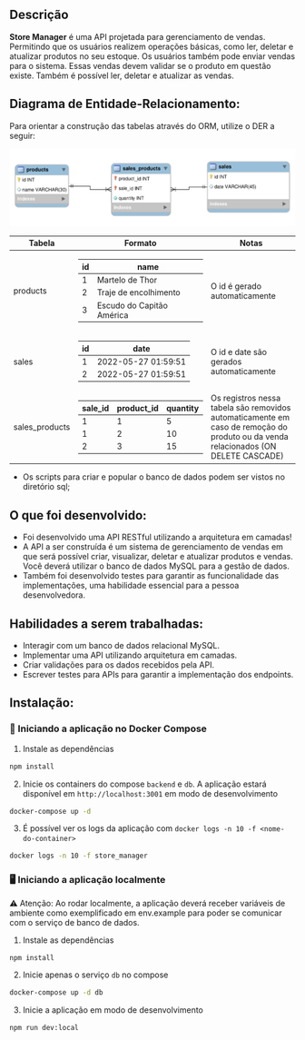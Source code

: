 ## Descrição

<strong>Store Manager</strong> é uma API projetada para gerenciamento de vendas. Permitindo que os usuários realizem operações básicas, como ler, deletar e atualizar produtos no seu estoque. Os usuários também pode enviar vendas para o sistema. Essas vendas devem validar se o produto em questão existe. Também é possível ler, deletar e atualizar as vendas.

## Diagrama de Entidade-Relacionamento:

Para orientar a construção das tabelas através do ORM, utilize o DER a seguir:

 ![Diagrama de Entidade do Blogs-API](./store_manager_database.png)
 
 <table>
  <thead>
   <tr>
    <th>Tabela</th>
    <th>Formato</th>
    <th>Notas</th>
   </tr>
  </thead>
  <tbody>
   <tr>
    <td>products</td>
    <td>
     <table>
      <thead>
       <tr>
        <th>id</th>
        <th>name</th>
       </tr>
      </thead>
      <tbody>
       <tr>
        <td>1</td>
        <td>Martelo de Thor</td>
       </tr>
       <tr>
        <td>2</td>
        <td>Traje de encolhimento</td>
       </tr>
       <tr>
        <td>3</td>
        <td>Escudo do Capitão América</td>
       </tr>
      </tbody>
     </table>
    </td>
    <td>O id é gerado automaticamente</td>
   </tr>
   <tr>
    <td>sales</td>
    <td>
     <table>
      <thead>
       <tr>
        <th>id</th>
        <th>date</th>
       </tr>
      </thead>
      <tbody>
       <tr>
        <td>1</td>
        <td>2022-05-27 01:59:51</td>
       </tr>
       <tr>
        <td>2</td>
        <td>2022-05-27 01:59:51</td>
       </tr>       
      </tbody>
     </table>
    </td>
    <td>O id e date são gerados automaticamente</td>
   </tr>
   <tr>
    <td>sales_products</td>
    <td>
     <table>
      <thead>
       <tr>
        <th>sale_id</th>
        <th>product_id</th>
        <th>quantity</th>
       </tr>
      </thead>
      <tbody>
       <tr>
        <td>1</td>
        <td>1</td>
        <td>5</td>
       </tr>
       <tr>
        <td>1</td>
        <td>2</td>
        <td>10</td>
       </tr>
       <tr>
        <td>2</td>
        <td>3</td>
        <td>15</td>
       </tr>
      </tbody>
     </table>
    </td>
    <td>Os registros nessa tabela são removidos automaticamente em caso de remoção do produto ou da venda relacionados (ON DELETE CASCADE)</td>
   </tr>
  </tbody>
 </table>

 - Os scripts para criar e popular o banco de dados podem ser vistos no diretório sql;

## O que foi desenvolvido:

- Foi desenvolvido uma API RESTful utilizando a arquitetura em camadas!
- A API a ser construída é um sistema de gerenciamento de vendas em que será possível criar, visualizar, deletar e atualizar produtos e vendas. Você deverá utilizar o banco de dados MySQL para a gestão de dados.
- Também foi desenvolvido testes para garantir as funcionalidade das implementações, uma habilidade essencial para a pessoa desenvolvedora.

## Habilidades a serem trabalhadas:

- Interagir com um banco de dados relacional MySQL.
- Implementar uma API utilizando arquitetura em camadas.
- Criar validações para os dados recebidos pela API.
- Escrever testes para APIs para garantir a implementação dos endpoints.

## Instalação:

### 🐳 Iniciando a aplicação no Docker Compose

1. Instale as dependências
```bash
npm install
```

2. Inicie os containers do compose `backend` e `db`.
A aplicação estará disponível em `http://localhost:3001` em modo de desenvolvimento
```bash
docker-compose up -d
```

3. É possível ver os logs da aplicação com `docker logs -n 10 -f <nome-do-container>`
```bash
docker logs -n 10 -f store_manager
```

### 🖥️ Iniciando a aplicação localmente

⚠️ Atenção: Ao rodar localmente, a aplicação deverá receber variáveis de ambiente como exemplificado em env.example para poder se comunicar com o serviço de banco de dados.

1. Instale as dependências
```bash
npm install
```

2. Inicie apenas o serviço `db` no compose
```bash
docker-compose up -d db
```

3. Inicie a aplicação em modo de desenvolvimento
```bash
npm run dev:local
```
<!-- Olá, Tryber!
Esse é apenas um arquivo inicial para o README do seu projeto.
É essencial que você preencha esse documento por conta própria, ok?
Não deixe de usar nossas dicas de escrita de README de projetos, e deixe sua criatividade brilhar!
:warning: IMPORTANTE: você precisa deixar nítido:
- quais arquivos/pastas foram desenvolvidos por você; 
- quais arquivos/pastas foram desenvolvidos por outra pessoa estudante;
- quais arquivos/pastas foram desenvolvidos pela Trybe.
-->
